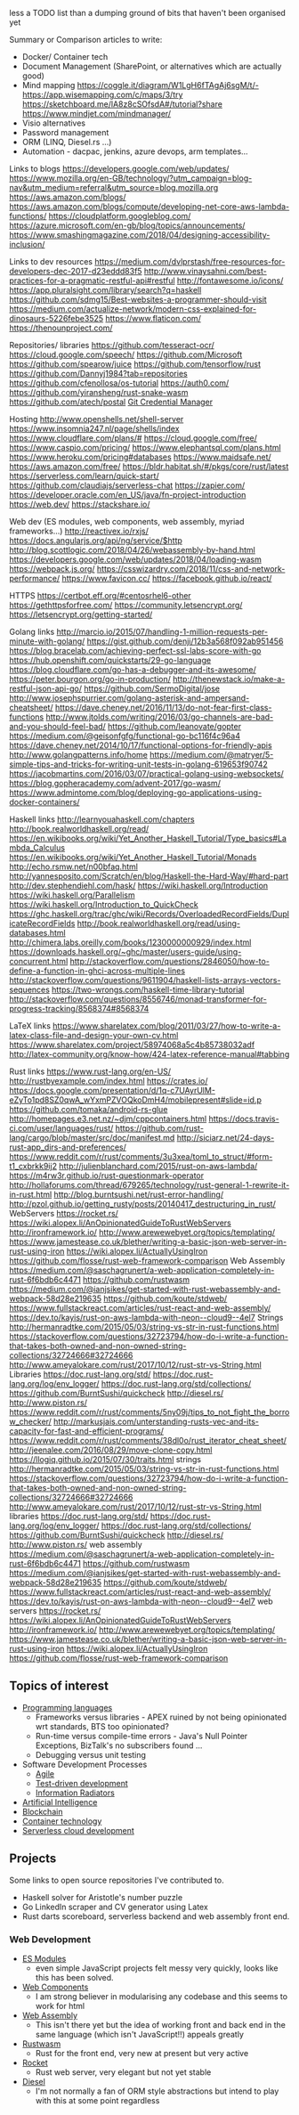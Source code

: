 less a TODO list than a dumping ground of bits that haven't been organised yet

Summary or Comparison articles to write:
* Docker/ Container tech
* Document Management (SharePoint, or alternatives which are actually good)
* Mind mapping
https://coggle.it/diagram/W1LgH6fTAgAj6sgM/t/-
https://app.wisemapping.com/c/maps/3/try
https://sketchboard.me/lA8z8cSOfsdA#/tutorial?share
https://www.mindjet.com/mindmanager/
* Visio alternatives
* Password management
* ORM (LINQ, Diesel.rs ...)
* Automation - dacpac, jenkins, azure devops, arm templates...


Links to blogs
https://developers.google.com/web/updates/
https://www.mozilla.org/en-GB/technology/?utm_campaign=blog-nav&utm_medium=referral&utm_source=blog.mozilla.org
https://aws.amazon.com/blogs/           https://aws.amazon.com/blogs/compute/developing-net-core-aws-lambda-functions/
https://cloudplatform.googleblog.com/
https://azure.microsoft.com/en-gb/blog/topics/announcements/   
https://www.smashingmagazine.com/2018/04/designing-accessibility-inclusion/

Links to dev resources
https://medium.com/dvlprstash/free-resources-for-developers-dec-2017-d23eddd83f5
http://www.vinaysahni.com/best-practices-for-a-pragmatic-restful-api#restful
http://fontawesome.io/icons/
https://app.pluralsight.com/library/search?q=haskell
https://github.com/sdmg15/Best-websites-a-programmer-should-visit
https://medium.com/actualize-network/modern-css-explained-for-dinosaurs-5226febe3525
https://www.flaticon.com/
https://thenounproject.com/

Repositories/ libraries
https://github.com/tesseract-ocr/
https://cloud.google.com/speech/
https://github.com/Microsoft
https://github.com/spearow/juice
https://github.com/tensorflow/rust
https://github.com/Dannyj1984?tab=repositories
https://github.com/cfenollosa/os-tutorial
https://auth0.com/
https://github.com/yiransheng/rust-snake-wasm
https://github.com/atech/postal
[Git Credential Manager](https://github.com/Microsoft/Git-Credential-Manager-for-Windows/)

Hosting
http://www.openshells.net/shell-server
https://www.insomnia247.nl/page/shells/index
https://www.cloudflare.com/plans/#
https://cloud.google.com/free/
https://www.caspio.com/pricing/
https://www.elephantsql.com/plans.html
https://www.heroku.com/pricing#databases
https://www.maidsafe.net/
https://aws.amazon.com/free/
https://bldr.habitat.sh/#/pkgs/core/rust/latest
https://serverless.com/learn/quick-start/
https://github.com/claudiajs/serverless-chat
https://zapier.com/
https://developer.oracle.com/en_US/java/fn-project-introduction
https://web.dev/
https://stackshare.io/

Web dev (ES modules, web components, web assembly, myriad frameworks...)
http://reactivex.io/rxjs/
https://docs.angularjs.org/api/ng/service/$http
http://blog.scottlogic.com/2018/04/26/webassembly-by-hand.html
https://developers.google.com/web/updates/2018/04/loading-wasm
https://webpack.js.org/
https://csswizardry.com/2018/11/css-and-network-performance/
https://www.favicon.cc/
https://facebook.github.io/react/

HTTPS
https://certbot.eff.org/#centosrhel6-other
https://gethttpsforfree.com/
https://community.letsencrypt.org/
https://letsencrypt.org/getting-started/

Golang links
http://marcio.io/2015/07/handling-1-million-requests-per-minute-with-golang/
https://gist.github.com/denji/12b3a568f092ab951456
https://blog.bracelab.com/achieving-perfect-ssl-labs-score-with-go
https://hub.openshift.com/quickstarts/29-go-language
https://blog.cloudflare.com/go-has-a-debugger-and-its-awesome/
https://peter.bourgon.org/go-in-production/
http://thenewstack.io/make-a-restful-json-api-go/
https://github.com/SermoDigital/jose
http://www.josephspurrier.com/golang-asterisk-and-ampersand-cheatsheet/
https://dave.cheney.net/2016/11/13/do-not-fear-first-class-functions
http://www.jtolds.com/writing/2016/03/go-channels-are-bad-and-you-should-feel-bad/
https://github.com/leanovate/gopter
https://medium.com/@geisonfgfg/functional-go-bc116f4c96a4
https://dave.cheney.net/2014/10/17/functional-options-for-friendly-apis
http://www.golangpatterns.info/home
https://medium.com/@matryer/5-simple-tips-and-tricks-for-writing-unit-tests-in-golang-619653f90742
https://jacobmartins.com/2016/03/07/practical-golang-using-websockets/
https://blog.gopheracademy.com/advent-2017/go-wasm/
https://www.admintome.com/blog/deploying-go-applications-using-docker-containers/

Haskell links
http://learnyouahaskell.com/chapters
http://book.realworldhaskell.org/read/
https://en.wikibooks.org/wiki/Yet_Another_Haskell_Tutorial/Type_basics#Lambda_Calculus
https://en.wikibooks.org/wiki/Yet_Another_Haskell_Tutorial/Monads
http://echo.rsmw.net/n00bfaq.html
http://yannesposito.com/Scratch/en/blog/Haskell-the-Hard-Way/#hard-part
http://dev.stephendiehl.com/hask/
https://wiki.haskell.org/Introduction
https://wiki.haskell.org/Parallelism
https://wiki.haskell.org/Introduction_to_QuickCheck
https://ghc.haskell.org/trac/ghc/wiki/Records/OverloadedRecordFields/DuplicateRecordFields
http://book.realworldhaskell.org/read/using-databases.html
http://chimera.labs.oreilly.com/books/1230000000929/index.html
https://downloads.haskell.org/~ghc/master/users-guide/using-concurrent.html
http://stackoverflow.com/questions/2846050/how-to-define-a-function-in-ghci-across-multiple-lines
http://stackoverflow.com/questions/9611904/haskell-lists-arrays-vectors-sequences
https://two-wrongs.com/haskell-time-library-tutorial
http://stackoverflow.com/questions/8556746/monad-transformer-for-progress-tracking/8568374#8568374

LaTeX links
https://www.sharelatex.com/blog/2011/03/27/how-to-write-a-latex-class-file-and-design-your-own-cv.html
https://www.sharelatex.com/project/58974068a5c4b85738032adf
http://latex-community.org/know-how/424-latex-reference-manual#tabbing

Rust links
https://www.rust-lang.org/en-US/
http://rustbyexample.com/index.html
https://crates.io/
https://docs.google.com/presentation/d/1q-c7UAyrUlM-eZyTo1pd8SZ0qwA_wYxmPZVOQkoDmH4/mobilepresent#slide=id.p
https://github.com/tomaka/android-rs-glue
http://homepages.e3.net.nz/~djm/cppcontainers.html
https://docs.travis-ci.com/user/languages/rust/
https://github.com/rust-lang/cargo/blob/master/src/doc/manifest.md
http://siciarz.net/24-days-rust-app_dirs-and-preferences/
https://www.reddit.com/r/rust/comments/3u3xea/toml_to_struct/#form-t1_cxbrkk9ij2
http://julienblanchard.com/2015/rust-on-aws-lambda/
https://m4rw3r.github.io/rust-questionmark-operator
http://hollaforums.com/thread/679265/technology/rust-general-1-rewrite-it-in-rust.html
http://blog.burntsushi.net/rust-error-handling/
http://pzol.github.io/getting_rusty/posts/20140417_destructuring_in_rust/
WebServers
https://rocket.rs/
https://wiki.alopex.li/AnOpinionatedGuideToRustWebServers
http://ironframework.io/
http://www.arewewebyet.org/topics/templating/
https://www.jamestease.co.uk/blether/writing-a-basic-json-web-server-in-rust-using-iron
https://wiki.alopex.li/ActuallyUsingIron
https://github.com/flosse/rust-web-framework-comparison
Web Assembly
https://medium.com/@saschagrunert/a-web-application-completely-in-rust-6f6bdb6c4471
https://github.com/rustwasm
https://medium.com/@ianjsikes/get-started-with-rust-webassembly-and-webpack-58d28e219635
https://github.com/koute/stdweb/
https://www.fullstackreact.com/articles/rust-react-and-web-assembly/
https://dev.to/kayis/rust-on-aws-lambda-with-neon--cloud9--4el7
Strings
http://hermanradtke.com/2015/05/03/string-vs-str-in-rust-functions.html
https://stackoverflow.com/questions/32723794/how-do-i-write-a-function-that-takes-both-owned-and-non-owned-string-collections/32724666#32724666
http://www.ameyalokare.com/rust/2017/10/12/rust-str-vs-String.html
Libraries
https://doc.rust-lang.org/std/
https://doc.rust-lang.org/log/env_logger/
https://doc.rust-lang.org/std/collections/
https://github.com/BurntSushi/quickcheck
http://diesel.rs/
http://www.piston.rs/
https://www.reddit.com/r/rust/comments/5ny09j/tips_to_not_fight_the_borrow_checker/
http://markusjais.com/unterstanding-rusts-vec-and-its-capacity-for-fast-and-efficient-programs/
https://www.reddit.com/r/rust/comments/38dl0o/rust_iterator_cheat_sheet/
http://jeenalee.com/2016/08/29/move-clone-copy.html
https://llogiq.github.io/2015/07/30/traits.html
strings
http://hermanradtke.com/2015/05/03/string-vs-str-in-rust-functions.html
https://stackoverflow.com/questions/32723794/how-do-i-write-a-function-that-takes-both-owned-and-non-owned-string-collections/32724666#32724666
http://www.ameyalokare.com/rust/2017/10/12/rust-str-vs-String.html
libraries
https://doc.rust-lang.org/std/
https://doc.rust-lang.org/log/env_logger/
https://doc.rust-lang.org/std/collections/
https://github.com/BurntSushi/quickcheck
http://diesel.rs/
http://www.piston.rs/
web assembly
https://medium.com/@saschagrunert/a-web-application-completely-in-rust-6f6bdb6c4471
https://github.com/rustwasm
https://medium.com/@ianjsikes/get-started-with-rust-webassembly-and-webpack-58d28e219635
https://github.com/koute/stdweb/
https://www.fullstackreact.com/articles/rust-react-and-web-assembly/
https://dev.to/kayis/rust-on-aws-lambda-with-neon--cloud9--4el7
web servers
https://rocket.rs/
https://wiki.alopex.li/AnOpinionatedGuideToRustWebServers
http://ironframework.io/
http://www.arewewebyet.org/topics/templating/
https://www.jamestease.co.uk/blether/writing-a-basic-json-web-server-in-rust-using-iron
https://wiki.alopex.li/ActuallyUsingIron
https://github.com/flosse/rust-web-framework-comparison




## Topics of interest

* [Programming languages](programming/index.md)  
  * Frameworks versus libraries - APEX ruined by not being opinionated wrt standards, BTS too opinionated?
  * Run-time versus compile-time errors - Java's Null Pointer Exceptions, BizTalk's no subscribers found ...
  * Debugging versus unit testing
* Software Development Processes
  * [Agile](topics/development-practices/agile.md)  
  * [Test-driven development](topics/development-practices/tdd.md)
  * [Information Radiators](topics/development-practices/information-radiators.md)
* [Artificial Intelligence](topics/ai.md)  
* [Blockchain](topics/blockchain.md)  
* [Container technology](topics/containers.md)  
* [Serverless cloud development](topics/serverless.md)  



## Projects

Some links to open source repositories I've contributed to.
* Haskell solver for Aristotle's number puzzle
* Go LinkedIn scraper and CV generator using Latex
* Rust darts scoreboard, serverless backend and web assembly front end.

### Web Development

* [ES Modules](https://hacks.mozilla.org/2018/03/es-modules-a-cartoon-deep-dive/)
  * even simple JavaScript projects felt messy very quickly, looks like this has been solved.
* [Web Components](https://www.webcomponents.org/)
  * I am strong believer in modularising any codebase and this seems to work for html
* [Web Assembly](https://webassembly.org/)
  * This isn't there yet but the idea of working front and back end in the same language (which isn't JavaScript!!) appeals greatly
* [Rustwasm](https://github.com/rustwasm/)
  * Rust for the front end, very new at present but very active
* [Rocket](https://rocket.rs/)
  * Rust web server, very elegant but not yet stable
* [Diesel](https://diesel.rs/)
  * I'm not normally a fan of ORM style abstractions but intend to play with this at some point regardless